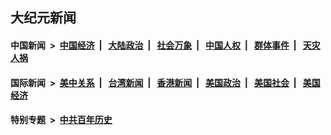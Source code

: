 ## 大纪元新闻

#### 中国新闻 &nbsp;>&nbsp; [中国经济](indexes/ncid283/README.md?01020045) &nbsp;| &nbsp; [大陆政治](indexes/ncid277/README.md?01020045) &nbsp;| &nbsp; [社会万象](indexes/ncid282/README.md?01020045) &nbsp;| &nbsp; [中国人权](indexes/ncid278/README.md?01020045) &nbsp;| &nbsp; [群体事件](indexes/ncid279/README.md?01020045) &nbsp;| &nbsp; [天灾人祸](indexes/ncid280/README.md?01020045)

#### 国际新闻 &nbsp;>&nbsp; [美中关系](indexes/nf1412576/README.md?01020045) &nbsp;| &nbsp; [台湾新闻](indexes/ncid1349361/README.md?01020045) &nbsp;| &nbsp; [香港新闻](indexes/ncid1349362/README.md?01020045) &nbsp;| &nbsp; [美国政治](indexes/ncid1078159/README.md?01020045) &nbsp;| &nbsp; [美国社会](indexes/ncid1078160/README.md?01020045) &nbsp;| &nbsp; [美国经济](indexes/ncid1078158/README.md?01020045)

#### 特别专题 &nbsp;>&nbsp; [中共百年历史](https://github.com/epoch-news/epoch-special/blob/master/README.md?01020045)  
